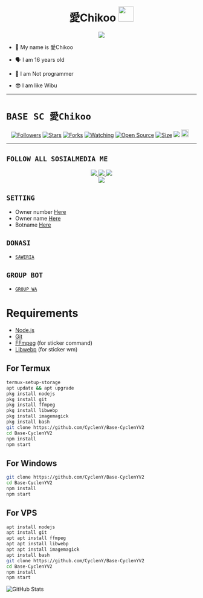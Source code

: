 <h1 align="center">愛Chikoo <img src="https://user-images.githubusercontent.com/1303154/88677602-1635ba80-d120-11ea-84d8-d263ba5fc3c0.gif" width="40px" alt=""><br></h1>
<p align="center">
<img src="https://i.ibb.co/kMNbw3m/chikoo.jpg" />
</p>

<p align="center">

- 👼 My name is 愛Chikoo

- 🗣️ I am 16 years old 

- 🔭 I am Not programmer
 
- 😎 I am like Wibu
</p>

------

# ```BASE SC 愛Chikoo```
<p align="center">
<a href="https://github.com/CyclenY/followers"><img title="Followers" src="https://img.shields.io/github/followers/CyclenY?color=red&style=flat-square"></a>
<a href="https://github.com/CyclenY/Base-CyclenYV2/stargazers/"><img title="Stars" src="https://img.shields.io/github/stars/CyclenY/Base-CyclenYV2?color=blue&style=flat-square"></a>
<a href="https://github.com/CyclenY/Base-CyclenYV2/network/members"><img title="Forks" src="https://img.shields.io/github/forks/CyclenY/Base-CyclenYV2?color=red&style=flat-square"></a>
<a href="https://github.com/CyclenY/Base-CyclenYV2/watchers"><img title="Watching" src="https://img.shields.io/github/watchers/CyclenY/Base-CyclenYV2?label=Watchers&color=blue&style=flat-square"></a>
<a href="https://github.com/CyclenY/Base-CyclenYV2"><img title="Open Source" src="https://badges.frapsoft.com/os/v2/open-source.svg?v=103"></a>
<a href="https://github.com/CyclenY/Base-CyclenYV2/"><img title="Size" src="https://img.shields.io/github/repo-size/CyclenY/Base-CyclenYV2?style=flat-square&color=green"></a>
<a href="https://hits.seeyoufarm.com"><img src="https://hits.seeyoufarm.com/api/count/incr/badge.svg?url=https%3A%2F%2Fgithub.com%2FCyclenY%2FBase-CyclenYV2&count_bg=%2379C83D&title_bg=%23555555&icon=probot.svg&icon_color=%2300FF6D&title=hits&edge_flat=false"/></a>
<a href="https://github.com/CyclenY/Base-CyclenYV2/graphs/commit-activity"><img height="20" src="https://img.shields.io/badge/Maintained%3F-yes-green.svg"></a>&nbsp;&nbsp;
</p>
<p align='center'>
    </p>

-------

## ```FOLLOW ALL SOSIALMEDIA ME```
<p align="center">
<a href="https://instagram.com/rifkyekaxyz"><img src="https://img.shields.io/badge/Instagram-E4405F?style=for-the-badge&logo=instagram&logoColor=white"/> 
<a href="https://wa.me/6281289682492"><img src="https://img.shields.io/badge/WhatsApp-25D366?style=for-the-badge&logo=whatsapp&logoColor=white" />
<a href="https://www.youtube.com/channel/UCEMlNO1Cv3OZ-AXOa-SEMzA"><img src="https://img.shields.io/badge/YouTube CyclenY-ff0000?style=for-the-badge&logo=youtube&logoColor=ff000000&link=https://www.youtube.com/channel/UCEMlNO1Cv3OZ-AXOa-SEMzA" /><br>
<a href="https://vt.tiktok.com/ZSe9gDbfR"><img src="https://img.shields.io/badge/Tiktok CyclenY-black?style=for-the-badge&logo=tiktok&logoColor=ff000000&link=https://tiktok.com/@im_chikoo" /></a>
</p>

## ```SETTING```

- Owner number [Here](https://github.com/CyclenY/Base-CyclenYV2/blob/src/setting.json#L4)
- Owner name [Here](https://github.com/CyclenY/Base-CyclenYV2/blob/src/setting.json#L13)
- Botname [Here](https://github.com/CyclenY/Base-CyclenYV2/blob/src/setting.json#L14)

## ```DONASI```

- [`SAWERIA`](https://saweria.co/ZeroYT7)

## ```GROUP BOT```

- [`GROUP WA`](https://chat.whatsapp.com/BM0HVJKYR2BI8JJUlQO2ue)

# Requirements
* [Node.js](https://nodejs.org/en/)
* [Git](https://git-scm.com/downloads)
* [FFmpeg](https://www.gyan.dev/ffmpeg/builds/) (for sticker command)
* [Libwebp](https://developers.google.com/speed/webp/download) (for sticker wm)

## For Termux
```bash
termux-setup-storage
apt update && apt upgrade
pkg install nodejs
pkg install git 
pkg install ffmpeg
pkg install libwebp 
pkg install imagemagick
pkg install bash
git clone https://github.com/CyclenY/Base-CyclenYV2
cd Base-CyclenYV2
npm install
npm start
```
## For Windows
```bash
git clone https://github.com/CyclenY/Base-CyclenYV2
cd Base-CyclenYV2
npm install
npm start
```
## For VPS
```bash
apt install nodejs 
apt install git 
apt apt install ffmpeg 
apt apt install libwebp 
apt apt install imagemagick
apt install bash
git clone https://github.com/CyclenY/Base-CyclenYV2
cd Base-CyclenYV2
npm install
npm start
```

 
 
 ![GitHub Stats](https://github-readme-stats.vercel.app/api?username=&theme=radical)
